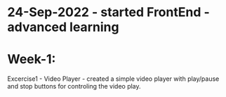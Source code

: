 # 24-Sep-2022 - started FrontEnd - advanced learning 
# Week-1:
Excercise1 - Video Player - created a simple video player with play/pause and stop buttons for controling the video play.
